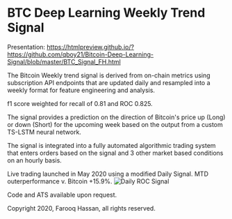 # BTC Deep Learning Weekly Trend Signal
Presentation: https://htmlpreview.github.io/?https://github.com/qboy21/Bitcoin-Deep-Learning-Signal/blob/master/BTC_Signal_FH.html

The Bitcoin Weekly trend signal is derived from on-chain metrics using subscription API endpoints that are updated daily and resampled into a weekly format for feature engineering and analysis.

f1 score weighted for recall of 0.81 and ROC 0.825.

The signal provides a prediction on the direction of Bitcoin's price up (Long) or down (Short) for the upcoming week based on the output from a custom TS-LSTM neural network.

The signal is integrated into a fully automated algorithmic trading system that enters orders based on the signal and 3 other market based conditions on an hourly basis.

Live trading launched in May 2020 using a modified Daily Signal.
MTD outerperformance v. Bitcoin +15.9%.
![Daily ROC Signal]()



Code and ATS available upon request.

Copyright 2020, Farooq Hassan, all rights reserved.
